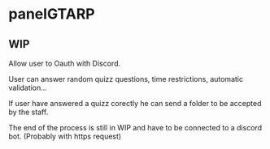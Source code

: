 # panelGTARP

## WIP

Allow user to Oauth with Discord.

User can answer random quizz questions, time restrictions, automatic validation...

If user have answered a quizz corectly he can send a folder to be accepted by the staff.

The end of the process is still in WIP and have to be connected to a discord bot. (Probably with https request)
